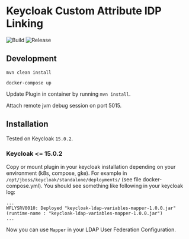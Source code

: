 # Keycloak Custom Attribute IDP Linking

![Build](https://github.com/sd-f/keycloak-ldap-variables-mapper/actions/workflows/maven-build.yml/badge.svg)
![Release](https://github.com/sd-f/keycloak-ldap-variables-mapper/actions/workflows/maven-publish.yml/badge.svg)

## Development

```shell
mvn clean install
```

```shell
docker-compose up
```

Update Plugin in container by running ```mvn install```.

Attach remote jvm debug session on port 5015.

## Installation

Tested on Keycloak `15.0.2`.

### Keycloak <= 15.0.2

Copy or mount plugin in your keycloak installation depending on your environment (k8s, compose, gke).
For example in `/opt/jboss/keycloak/standalone/deployments/` (see file docker-compose.yml). You should see something like
following in your keycloak log:

```shell
...
WFLYSRV0010: Deployed "keycloak-ldap-variables-mapper-1.0.0.jar" (runtime-name : "keycloak-ldap-variables-mapper-1.0.0.jar")
...
```

Now you can use `Mapper` in your LDAP User Federation Configuration.